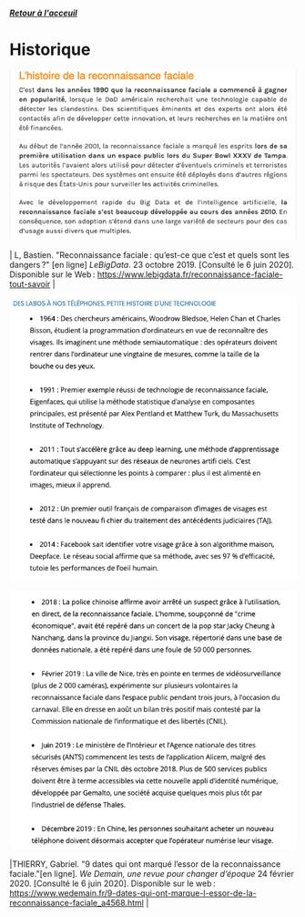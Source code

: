 ##### [Retour à l'acceuil](index.md) 

# Historique

![Historique de la reconnaissance faciale](images/HistoriqueA.png)

| L, Bastien. "Reconnaissance faciale : qu’est-ce que c’est et quels sont les dangers ?" [en ligne] *LeBigData*. 23 octobre 2019. [Consulté le 6 juin 2020]. Disponible sur le Web : <https://www.lebigdata.fr/reconnaissance-faciale-tout-savoir> |

![Historique de la reconnaissance faciale](images/Histrorique1.png)

![Historique de la reconnaissance faciale](images/Historique.png)

|THIERRY, Gabriel. "9 dates qui ont marqué l’essor de la reconnaissance faciale."[en ligne]. *We Demain, une revue pour changer d’époque* 24 février 2020. [Consulté le 6 juin 2020]. Disponible sur le web : <https://www.wedemain.fr/9-dates-qui-ont-marque-l-essor-de-la-reconnaissance-faciale_a4568.html> |
